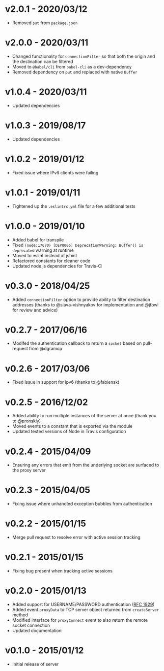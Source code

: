 # v2.0.1 - 2020/03/12

* Removed `put` from `package.json`

# v2.0.0 - 2020/03/11

* Changed functionality for `connectionFilter` so that both the origin and the destination can be filtered
* Moved to `@babel/cli` from `babel-cli` as a dev-dependency
* Removed dependency on `put` and replaced with native `Buffer`

# v1.0.4 - 2020/03/11

* Updated dependencies

# v1.0.3 - 2019/08/17

* Updated dependencies

# v1.0.2 - 2019/01/12

* Fixed issue where IPv6 clients were failing

# v1.0.1 - 2019/01/11

* Tightened up the `.eslintrc.yml` file for a few additional tests

# v1.0.0 - 2019/01/10

* Added babel for transpile
* Fixed `(node:17070) [DEP0005] DeprecationWarning: Buffer() is deprecated` warning at runtime
* Moved to eslint instead of jshint
* Refactored constants for cleaner code
* Updated node.js dependencies for Travis-CI

# v0.3.0 - 2018/04/25

* Added `connectionFilter` option to provide ability to filter destination addresses (thanks to @slava-vishnyakov for implementation and @jfowl for review and advice)

# v0.2.7 - 2017/06/16

* Modifed the authentication callback to return a `socket` based on pull-request from @dgramop

# v0.2.6 - 2017/03/06

* Fixed issue in support for ipv6 (thanks to @fabiensk)

# v0.2.5 - 2016/12/02

* Added ability to run multiple instances of the server at once (thank you to @pronskiy)
* Moved events to a constant that is exported via the module
* Updated tested versions of Node in Travis configuration

# v0.2.4 - 2015/04/09

* Ensuring any errors that emit from the underlying socket are surfaced to the proxy server

# v0.2.3 - 2015/04/05

* Fixing issue where unhandled exception bubbles from authentication

# v0.2.2 - 2015/01/15

* Merge pull request to resolve error with active session tracking

# v0.2.1 - 2015/01/15

* Fixing bug present when tracking active sessions

# v0.2.0 - 2015/01/13

* Added support for USERNAME/PASSWORD authentication ([RFC 1929](https://www.ietf.org/rfc/rfc1929.txt))
* Added event `proxyData` to TCP server object returned from `createServer` method
* Modified interface for `proxyConnect` event to also return the remote socket connection
* Updated documentation

# v0.1.0 - 2015/01/12

* Initial release of server
